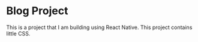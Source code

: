 # Blog Project

This is a project that I am building using React Native. This project contains little CSS.